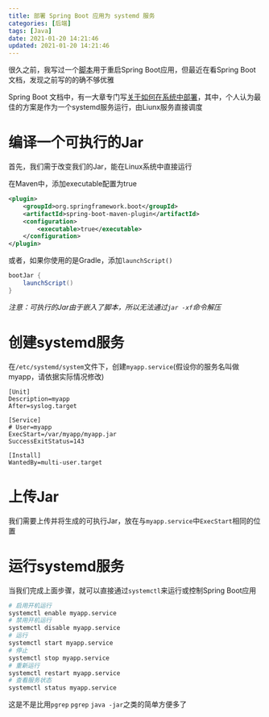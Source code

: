 ```yaml
---
title: 部署 Spring Boot 应用为 systemd 服务
categories: [后端]
tags: [Java]
date: 2021-01-20 14:21:46
updated: 2021-01-20 14:21:46
---
```


很久之前，我写过一个[脚本](https://dnocm.com/articles/almond/spring-boot-autorun-with-gitlab/)用于重启Spring Boot应用，但最近在看Spring Boot文档，发现之前写的的确不够优雅

Spring Boot 文档中，有一大章专门写[关于如何在系统中部署](https://docs.spring.io/spring-boot/docs/current/reference/html/deployment.html#deployment)，其中，个人认为最佳的方案是作为一个systemd服务运行，由Liunx服务直接调度

<!-- more -->

# 编译一个可执行的Jar

首先，我们需于改变我们的Jar，能在Linux系统中直接运行

在Maven中，添加executable配置为true

```xml
<plugin>
    <groupId>org.springframework.boot</groupId>
    <artifactId>spring-boot-maven-plugin</artifactId>
    <configuration>
        <executable>true</executable>
    </configuration>
</plugin>
```

或者，如果你使用的是Gradle，添加`launchScript()`

```gradle
bootJar {
    launchScript()
}
```

*注意：可执行的Jar由于嵌入了脚本，所以无法通过`jar -xf`命令解压*

# 创建systemd服务

在`/etc/systemd/system`文件下，创建`myapp.service`(假设你的服务名叫做myapp，请依据实际情况修改)

```service
[Unit]
Description=myapp
After=syslog.target

[Service]
# User=myapp
ExecStart=/var/myapp/myapp.jar
SuccessExitStatus=143

[Install]
WantedBy=multi-user.target
```

# 上传Jar

我们需要上传并将生成的可执行Jar，放在与`myapp.service`中`ExecStart`相同的位置

# 运行systemd服务

当我们完成上面步骤，就可以直接通过`systemctl`来运行或控制Spring Boot应用

```bash
# 启用开机运行
systemctl enable myapp.service
# 禁用开机运行
systemctl disable myapp.service
# 运行
systemctl start myapp.service
# 停止
systemctl stop myapp.service
# 重新运行
systemctl restart myapp.service
# 查看服务状态
systemctl status myapp.service
```

这是不是比用`pgrep` `pgrep` `java -jar`之类的简单方便多了
